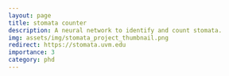 ```yaml
---
layout: page
title: stomata counter
description: A neural network to identify and count stomata.
img: assets/img/stomata_project_thumbnail.png
redirect: https://stomata.uvm.edu
importance: 3
category: phd
---
```

